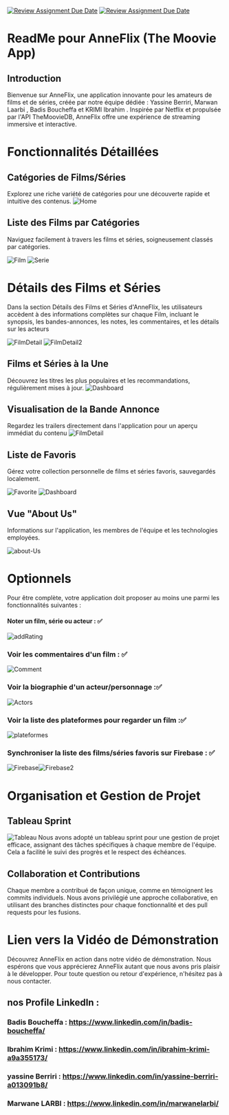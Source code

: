 [![Review Assignment Due Date](https://classroom.github.com/assets/deadline-readme-button-24ddc0f5d75046c5622901739e7c5dd533143b0c8e959d652212380cedb1ea36.svg)](https://classroom.github.com/a/I4c0DUx4)
[![Review Assignment Due Date](https://classroom.github.com/assets/deadline-readme-button-24ddc0f5d75046c5622901739e7c5dd533143b0c8e959d652212380cedb1ea36.svg)](https://classroom.github.com/a/I4c0DUx4)
# ReadMe pour AnneFlix (The Moovie App)

## Introduction
Bienvenue sur AnneFlix, une application innovante pour les amateurs de films et de séries, créée par notre équipe dédiée : Yassine Berriri, Marwan Laarbi , Badis Boucheffa et  KRIMI Ibrahim . Inspirée par Netflix et propulsée par l'API TheMoovieDB, AnneFlix offre une expérience de streaming immersive et interactive.

# Fonctionnalités Détaillées

## Catégories de Films/Séries
Explorez une riche variété de catégories pour une découverte rapide et intuitive des contenus.
![Home](https://github.com/MBDS-2023-2024/mini-projet-ibrahim-yassine-badis-marwan/assets/96066061/8d5a6189-87a9-4ae7-9aaa-d3d60b98dd94)

## Liste des Films par Catégories 
Naviguez facilement à travers les films et séries, soigneusement classés par catégories.

![Film](https://github.com/MBDS-2023-2024/mini-projet-ibrahim-yassine-badis-marwan/assets/96066061/e3da6ca2-8607-4fe6-b794-5d2405da2b7d)
![Serie](https://github.com/MBDS-2023-2024/mini-projet-ibrahim-yassine-badis-marwan/assets/96066061/2335bb74-4ec6-4661-a924-38e7cdbb12ef)

# Détails des Films et Séries
Dans la section Détails des Films et Séries d'AnneFlix, les utilisateurs accèdent à des informations complètes sur chaque Film, incluant le synopsis, les bandes-annonces, les notes, les commentaires, et les détails sur les acteurs

![FilmDetail](https://github.com/MBDS-2023-2024/mini-projet-ibrahim-yassine-badis-marwan/assets/96066061/ff157bc1-32cb-41a7-9ce1-4b65f5c3a4aa)
![FilmDetail2](https://github.com/MBDS-2023-2024/mini-projet-ibrahim-yassine-badis-marwan/assets/96066061/33fdfb77-87c1-477f-aa05-9c799fc4cd57)

## Films et Séries à la Une
Découvrez les titres les plus populaires et les recommandations, régulièrement mises à jour.
![Dashboard](https://github.com/MBDS-2023-2024/mini-projet-ibrahim-yassine-badis-marwan/assets/96066061/8006d37c-9973-412c-a825-f1ec730ae021)

## Visualisation de la Bande Annonce
Regardez les trailers directement dans l'application pour un aperçu immédiat du contenu
![FilmDetail](https://github.com/MBDS-2023-2024/mini-projet-ibrahim-yassine-badis-marwan/assets/96066061/99c8e0c9-0b58-42b8-a521-5d965c7a69e8)

## Liste de Favoris
Gérez votre collection personnelle de films et séries favoris, sauvegardés localement.

![Favorite](https://github.com/MBDS-2023-2024/mini-projet-ibrahim-yassine-badis-marwan/assets/96066061/1c6b76bc-ad53-441f-a8f0-eafff910370d)
![Dashboard](https://github.com/MBDS-2023-2024/mini-projet-ibrahim-yassine-badis-marwan/assets/96066061/74c7ee89-84f7-4fe1-879d-93e4e6a392b2)

## Vue "About Us"
Informations sur l'application, les membres de l'équipe et les technologies employées.

![about-Us](https://github.com/MBDS-2023-2024/mini-projet-ibrahim-yassine-badis-marwan/assets/96066061/c8b00304-f3e9-41cc-92bc-85b916766fee)


# Optionnels
Pour être complète, votre application doit proposer au moins une parmi les fonctionnalités suivantes :

#### Noter un film, série ou acteur : ✅ 
![addRating](https://github.com/MBDS-2023-2024/mini-projet-ibrahim-yassine-badis-marwan/assets/96066061/2de02200-9a3d-4e78-ad17-f9f0518f9b1a)

### Voir les commentaires d'un film : ✅

![Comment](https://github.com/MBDS-2023-2024/mini-projet-ibrahim-yassine-badis-marwan/assets/96066061/53d340bf-c32a-4893-9cea-42caba654336)

### Voir la biographie d'un acteur/personnage :✅

![Actors](https://github.com/MBDS-2023-2024/mini-projet-ibrahim-yassine-badis-marwan/assets/96066061/a37e57c2-dde2-4b82-b087-962ac921de4a)

### Voir la liste des plateformes pour regarder un film :✅

![plateformes](https://github.com/MBDS-2023-2024/mini-projet-ibrahim-yassine-badis-marwan/assets/96066061/05a48457-44b5-4301-8abe-40053cbc322b)

### Synchroniser la liste des films/séries favoris sur Firebase : ✅
![Firebase](https://github.com/MBDS-2023-2024/mini-projet-ibrahim-yassine-badis-marwan/assets/96066061/32e41bcd-6796-41c0-a5c4-9fbcc7271db5)![Firebase2](https://github.com/MBDS-2023-2024/mini-projet-ibrahim-yassine-badis-marwan/assets/96066061/db9e2e62-f32f-4629-af77-e0ab90439f38)



# Organisation et Gestion de Projet

## Tableau Sprint

![Tableau](https://github.com/MBDS-2023-2024/mini-projet-ibrahim-yassine-badis-marwan/assets/96066061/fcc6d24e-a647-4486-b885-ec17ae2413cf)
Nous avons adopté un tableau sprint pour une gestion de projet efficace, assignant des tâches spécifiques à chaque membre de l'équipe. Cela a facilité le suivi des progrès et le respect des échéances.

## Collaboration et Contributions
Chaque membre a contribué de façon unique, comme en témoignent les commits individuels. Nous avons privilégié une approche collaborative, en utilisant des branches distinctes pour chaque fonctionnalité et des pull requests pour les fusions. 

# Lien vers la Vidéo de Démonstration

Découvrez AnneFlix en action dans notre vidéo de démonstration.
Nous espérons que vous apprécierez AnneFlix autant que nous avons pris plaisir à le développer. Pour toute question ou retour d'expérience, n'hésitez pas à nous contacter.

## nos Profile LinkedIn : 
### Badis Boucheffa : https://www.linkedin.com/in/badis-boucheffa/
### Ibrahim Krimi : https://www.linkedin.com/in/ibrahim-krimi-a9a355173/ 
### yassine Berriri : https://www.linkedin.com/in/yassine-berriri-a013091b8/ 
### Marwane LARBI : https://www.linkedin.com/in/marwanelarbi/ 


